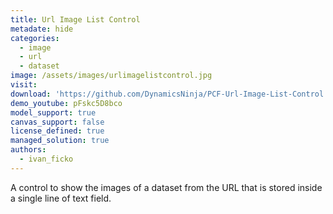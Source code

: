 ```yaml
---
title: Url Image List Control
metadate: hide
categories:
  - image
  - url
  - dataset
image: /assets/images/urlimagelistcontrol.jpg
visit: 
download: 'https://github.com/DynamicsNinja/PCF-Url-Image-List-Control'
demo_youtube: pFskc5D8bco
model_support: true
canvas_support: false
license_defined: true
managed_solution: true
authors:
  - ivan_ficko
---
```

A control to show the images of a dataset from the URL that is stored inside a single line of text field.
